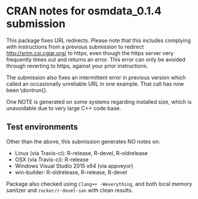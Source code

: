 # CRAN notes for osmdata_0.1.4 submission

This package fixes URL redirects. Please note that this includes complying with instructions from a previous submission to redirect http://srtm.csi.cgiar.org/ to https, even though the https server very frequently times out and returns an error. This error can only be avoided through reverting to https, against your prior instructions.

The submission also fixes an intermittent error in previous version which called an occasionally unreliable URL in one example. That call has now been \dontrun{}.

One NOTE is generated on some systems regarding installed size, which is unavoidable due to very large C++ code base.

## Test environments

Other than the above, this submission generates NO notes on:
* Linux (via Travis-ci): R-release, R-devel, R-oldrelease
* OSX (via Travis-ci): R-release
* Windows Visual Studio 2015 x64 (via appveyor)
* win-builder: R-oldrelease, R-release, R-devel

Package also checked using `Clang++ -Weverything`, and both local memory sanitzer and `rocker/r-devel-san` with clean results.
